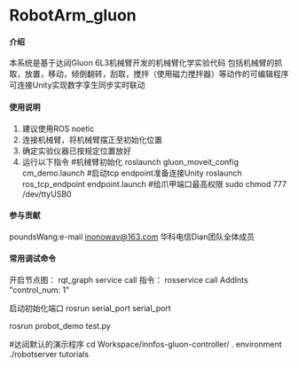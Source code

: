 # RobotArm_gluon

#### 介绍
本系统是基于达闼Gluon 6L3机械臂开发的机械臂化学实验代码
包括机械臂的抓取，放置，移动，倾倒翻转，刮取，搅拌（使用磁力搅拌器）等动作的可编辑程序
可连接Unity实现数字孪生同步实时联动


#### 使用说明

1.  建议使用ROS noetic
2.  连接机械臂，将机械臂摆正至初始化位置
3.  确定实验仪器已按规定位置放好
4.  运行以下指令
#机械臂初始化
roslaunch gluon_moveit_config cm_demo.launch
#启动tcp endpoint准备连接Unity
roslaunch ros_tcp_endpoint endpoint.launch
#给爪甲端口最高权限
sudo chmod 777 /dev/ttyUSB0

#### 参与贡献
poundsWang:e-mail inonoway@163.com
华科电信Dian团队全体成员

#### 常用调试命令

开启节点图：
rqt_graph
service call 指令：
rosservice call AddInts "control_num: 1" 


启动初始化端口
rosrun serial_port serial_port

rosrun probot_demo test.py 

#达闼默认的演示程序
cd Workspace/innfos-gluon-controller/
. environment
./robotserver tutorials


